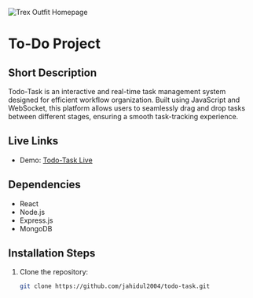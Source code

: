 ![Trex Outfit Homepage](https://i.ibb.co.com/tpvBSR5H/todo-Socket.png)

# To-Do Project

## Short Description

Todo-Task is an interactive and real-time task management system designed for efficient workflow organization. Built using JavaScript and WebSocket, this platform allows users to seamlessly drag and drop tasks between different stages, ensuring a smooth task-tracking experience.

## Live Links

- Demo: [Todo-Task Live](https://simple-firebase-14d0b.web.app/)

## Dependencies

-   React
-   Node.js
-   Express.js
-   MongoDB

## Installation Steps

1. Clone the repository:
    ```bash
    git clone https://github.com/jahidul2004/todo-task.git
    ```
